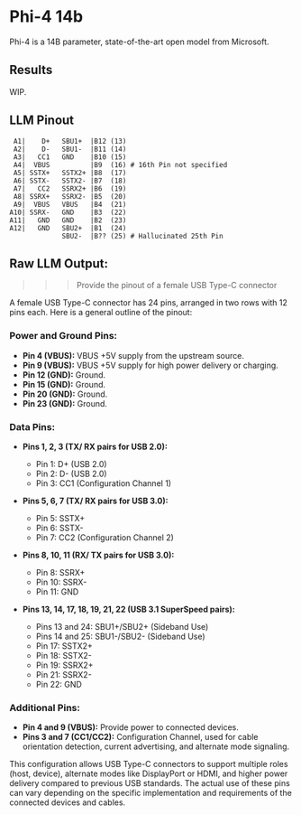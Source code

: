 # Phi-4 14b

Phi-4 is a 14B parameter, state-of-the-art open model from Microsoft.

## Results

WIP.

## LLM Pinout

```
 A1|    D+   SBU1+  |B12 (13)
 A2|    D-   SBU1-  |B11 (14)
 A3|   CC1   GND    |B10 (15)
 A4|  VBUS          |B9  (16) # 16th Pin not specified
 A5| SSTX+   SSTX2+ |B8  (17)
 A6| SSTX-   SSTX2- |B7  (18)
 A7|   CC2   SSRX2+ |B6  (19)
 A8| SSRX+   SSRX2- |B5  (20)
 A9|  VBUS   VBUS   |B4  (21)
A10| SSRX-   GND    |B3  (22)
A11|   GND   GND    |B2  (23)
A12|   GND   SBU2+  |B1  (24)
             SBU2-  |B?? (25) # Hallucinated 25th Pin
```

## Raw LLM Output:

>>> Provide the pinout of a female USB Type-C connector

A female USB Type-C connector has 24 pins, arranged in two rows with 12 pins each. Here 
is a general outline of the pinout:

### Power and Ground Pins:
- **Pin 4 (VBUS):** VBUS +5V supply from the upstream source.
- **Pin 9 (VBUS):** VBUS +5V supply for high power delivery or charging.
- **Pin 12 (GND):** Ground.
- **Pin 15 (GND):** Ground.
- **Pin 20 (GND):** Ground.
- **Pin 23 (GND):** Ground.

### Data Pins:
- **Pins 1, 2, 3 (TX/ RX pairs for USB 2.0):**
  - Pin 1: D+ (USB 2.0)
  - Pin 2: D- (USB 2.0)
  - Pin 3: CC1 (Configuration Channel 1)

- **Pins 5, 6, 7 (TX/ RX pairs for USB 3.0):**
  - Pin 5: SSTX+
  - Pin 6: SSTX-
  - Pin 7: CC2 (Configuration Channel 2)
  
- **Pins 8, 10, 11 (RX/ TX pairs for USB 3.0):**
  - Pin 8: SSRX+ 
  - Pin 10: SSRX-
  - Pin 11: GND

- **Pins 13, 14, 17, 18, 19, 21, 22 (USB 3.1 SuperSpeed pairs):**
  - Pins 13 and 24: SBU1+/SBU2+ (Sideband Use)
  - Pins 14 and 25: SBU1-/SBU2- (Sideband Use)
  - Pin 17: SSTX2+
  - Pin 18: SSTX2-
  - Pin 19: SSRX2+
  - Pin 21: SSRX2-
  - Pin 22: GND

### Additional Pins:
- **Pin 4 and 9 (VBUS):** Provide power to connected devices.
- **Pins 3 and 7 (CC1/CC2):** Configuration Channel, used for cable orientation 
detection, current advertising, and alternate mode signaling.

This configuration allows USB Type-C connectors to support multiple roles (host, device), 
alternate modes like DisplayPort or HDMI, and higher power delivery compared to previous 
USB standards. The actual use of these pins can vary depending on the specific 
implementation and requirements of the connected devices and cables.


